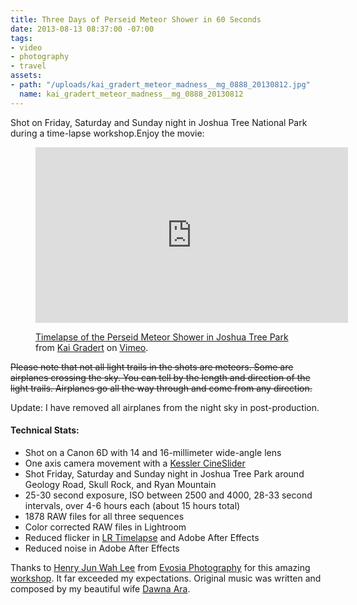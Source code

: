 ```yaml
---
title: Three Days of Perseid Meteor Shower in 60 Seconds
date: 2013-08-13 08:37:00 -07:00
tags:
- video
- photography
- travel
assets:
- path: "/uploads/kai_gradert_meteor_madness__mg_0888_20130812.jpg"
  name: kai_gradert_meteor_madness__mg_0888_20130812
---
```


Shot on Friday, Saturday and Sunday night in Joshua Tree National Park during a time-lapse workshop.Enjoy the movie:

<figure class="video p">
<iframe src="http://player.vimeo.com/video/72251866" width="500" height="281" frameborder="0" webkitAllowFullScreen mozallowfullscreen allowFullScreen></iframe> <p><a href="http://vimeo.com/72251866">Timelapse of the Perseid Meteor Shower in Joshua Tree Park</a> from <a href="http://vimeo.com/kaigradert">Kai Gradert</a> on <a href="https://vimeo.com">Vimeo</a>.</p>
</figure>

<strike>Please note that not all light trails in the shots are meteors. Some are airplanes crossing the sky. You can tell by the length and direction of the light trails. Airplanes go all the way through and come from any direction.</strike>

Update: I have removed all airplanes from the night sky in post-production.

#### Technical Stats:

* Shot on a Canon 6D with 14 and 16-millimeter wide-angle lens
* One axis camera movement with a [Kessler CineSlider](https://www.kesslercrane.com/ProductDetails.asp?ProductCode=KESSLER_CINESLIDER)
* Shot Friday, Saturday and Sunday night in Joshua Tree Park around Geology Road, Skull Rock, and Ryan Mountain
* 25-30 second exposure, ISO between 2500 and 4000, 28-33 second intervals, over 4-6 hours each (about 15 hours total)
* 1878 RAW files for all three sequences
* Color corrected RAW files in Lightroom
* Reduced flicker in [LR Timelapse](http://lrtimelapse.com/) and Adobe After Effects
* Reduced noise in Adobe After Effects

Thanks to [Henry Jun Wah Lee](https://www.facebook.com/evosiastudios) from [Evosia Photography](http://www.evosiastudios.com/) for this amazing [workshop](/blog/meteor-shower-and-timelapse-workshop-in-joshua-tree/). It far exceeded my expectations. Original music was written and composed by my beautiful wife [Dawna Ara](http://dawnaara.com/).
